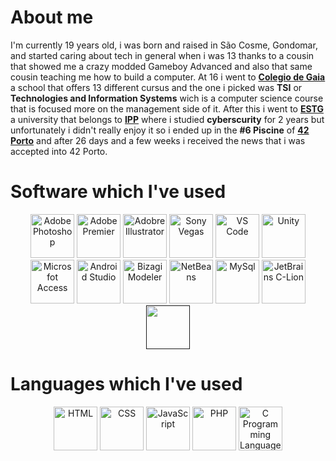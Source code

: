 <h1>About me</h1>
I'm currently 19 years old, i was born and raised in São Cosme, Gondomar, and started caring about tech in general when i was 13 thanks to a cousin that showed me a crazy modded Gameboy Advanced and also that same cousin teaching me how to build a computer. At 16 i went to <b><a href="https://www.colgaia.pt/">Colegio de Gaia</a></b> a school that offers 13 different cursus and the one i picked was <b>TSI</b> or <b>Technologies and Information Systems</b> wich is a computer science course that is focused more on the management side of it. After this i went to <b><a href="https://www.estg.ipp.pt/">ESTG</a></b> a university that belongs to <b><a href="https://www.ipp.pt/">IPP</a></b> where i studied <b>cyberscurity</b> for 2 years but unfortunately i didn't really enjoy it so i ended up in the <b>#6 Piscine</b> of <b><a href="https://42porto.com/">42 Porto</a></b> and after 26 days and a few weeks i received the news that i was accepted into 42 Porto.

<h1>Software which I've used</h1>
<div align=center>
	<a href="https://www.adobe.com/pt/products/photoshop.html"><img src="https://i.imgur.com/E6exww4.png" height="70px" width="70px" alt="Adobe Photoshop"></a>
	<a href="https://www.adobe.com/pt/products/premiere.html"><img src="https://i.imgur.com/7IzFfNZ.png" height="70px" width="70px" alt="Adobe Premier"></a>
	<a href="https://www.adobe.com/pt/products/illustrator.html"><img src="https://i.imgur.com/QGU1AQg.png" height="70px" width="70px" alt="Adobre Illustrator"></a>
	<a href="https://www.vegascreativesoftware.com/pt/"><img src="https://i.imgur.com/XichCbP.png" height="70px" widht="70px" alt="Sony Vegas"></a>
	<a href="https://code.visualstudio.com/"><img src="https://i.imgur.com/yY111FZ.png" height="70px" widht="70px" alt="VS Code"></a>
	<a href="https://unity.com/"><img src="https://i.imgur.com/ZWwWOY6.png" height="70px" widht="70px" alt="Unity"></a>
	<a href="https://www.microsoft.com/pt-pt/microsoft-365/access"><img src="https://i.imgur.com/j8Cp7XA.png" height="70px" width="70px" alt="Microsfot Access"></a>
	<a href="https://developer.android.com/studio"><img src="https://i.imgur.com/uTRUBA9.png" height="70px" widht="70px" alt="Android Studio"></a>
	<a href="https://www.bizagi.com/pt/plataforma/modeler"><img src="https://i.imgur.com/xjgnUTX.png" height="70px" widht="70px" alt="Bizagi Modeler"></a>
	<a href="https://netbeans.apache.org/"><img src="https://i.imgur.com/kTFUfwF.png" height="70px" widht="70px" alt="NetBeans"></a>
	<a href="https://www.mysql.com/"><img src="https://i.imgur.com/W19NTz7.png" height="70px" width="70px" alt="MySql"></a>
	<a href="https://www.jetbrains.com/clion/"><img src="https://i.imgur.com/FEabgH9.png" height="70px" width="70px" alt="JetBrains C-Lion"></a>
	<a href=""><img src="https://i.imgur.com/GyCZtbT.png" width="70px"></a>
</div>

<h1>Languages which I've used</h1>
<div align=center>
	<img src="https://i.imgur.com/wgik4Wp.png" height="70px" widht="70px" alt="HTML">
	<img src="https://i.imgur.com/IycOl6h.png" height="70px" widht="70px" alt="CSS">
	<img src="https://i.imgur.com/eJU75IJ.png" height="70px" widht="70px" alt="JavaScript">
	<img src="https://i.imgur.com/5zvrsTa.png" height="70px" widht="70px" alt="PHP">
	<a href="https://en.wikipedia.org/wiki/The_C_Programming_Language"><img src="https://i.imgur.com/2tkmLF2.png" height="70px" widht="70px" alt="C Programming Language"></a>
</div>

